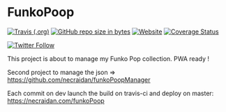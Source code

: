 # FunkoPoop

[![Travis (.org)](https://img.shields.io/travis/rust-lang/rust.svg?style=for-the-badge)](https://travis-ci.org/necraidan/funkoPoop)
[![GitHub repo size in bytes](https://img.shields.io/github/repo-size/badges/shields.svg?style=for-the-badge)](https://github.com/necraidan/funkoPoop)
[![Website](https://img.shields.io/website-up-down-green-red/https/shields.io.svg?label=FunkoPoop&style=for-the-badge)](http://necraidan.com/funkoPoop)
[![Coverage Status](https://coveralls.io/repos/github/necraidan/funkoPoop/badge.svg?branch=dev)](https://coveralls.io/github/necraidan/funkoPoop?branch=dev)

[![Twitter Follow](https://img.shields.io/twitter/follow/necraidan.svg?label=Follow&style=social)](https://twitter.com/necraidan)


This project is about to manage my Funko Pop collection.
PWA ready !

Second project to manage the json => https://github.com/necraidan/funkoPoopManager


Each commit on dev launch the build on travis-ci and deploy on master: https://necraidan.com/funkoPoop
